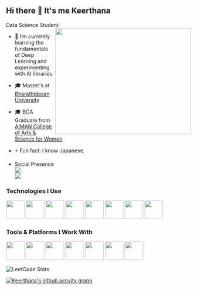 ## Hi there 👋 It's me Keerthana

Data Science Student
<img align="right" width="370" height="290" src="https://i.pinimg.com/originals/47/f0/34/47f0342cec72b800463bf003eac1257e.gif">
<!-- - 🔭 Here's my [portfolio](https://hareesh.web.app/) -->                                            
- 🌱 I’m currently learning the fundamentals of Deep Learning and experimenting with AI libraries.
- 🎓 Master's at [Bharathidasan University](https://www.bdu.ac.in/)  
- 🎓 BCA Graduate from [AIMAN College of Arts & Science for Women](https://aimancollege.edu.in/)

- ⚡ Fun fact: I know Japanese.
- Social Presence
<br /> [<img src="https://img.shields.io/badge/LinkedIn-0077B5?style=for-the-badge&logo=linkedin&logoColor=white" />](https://www.linkedin.com/in/keerthana77/) <br/> [<img src="https://img.shields.io/badge/instagram-d62976?style=for-the-badge&logo=instagram&logoColor=white" />](https://www.instagram.com/keethu973/)

### Technologies I Use
<img height="50" width="50" src="https://img.icons8.com/color/48/000000/python.png" /> 
<img height="50" width="50" src="https://img.icons8.com/neon/48/r.png" />
<img height="50" width="50" src="https://img.icons8.com/color/48/mysql-logo.png" /> 
<img height="50" width="50" src="https://img.icons8.com/color/48/tensorflow.png" /> 
<img height="50" width="50" src="https://img.icons8.com/color/48/pandas.png" /> 
<img height="50" width="50" src="https://img.icons8.com/color/48/numpy.png" />
<img height="50" width="50" src="https://img.icons8.com/color/48/matplotlib.png"/>
<img height="50" width="50" src="https://img.icons8.com/color/48/000000/mongodb.png"/> 

### Tools & Platforms I Work With
<img height="50" width="50" src="https://img.icons8.com/color/48/power-bi-2021.png"/> 
<img height="50" width="50" src="https://img.icons8.com/color/48/tableau-software.png"/> 
<img height="50" width="50" src="https://img.icons8.com/color/48/microsoft-excel-2019--v1.png"/>
<img height="50" width="50" src="https://img.icons8.com/fluency/48/jupyter.png"/>
<img height="50" src="https://img.icons8.com/color/48/google-colab.png"/>
<img height="50" src="https://img.icons8.com/fluency/48/visual-studio-code-2019.png" />
<img height="50" width="50" src="https://img.icons8.com/color/48/git.png"/>

![LeetCode Stats](https://leetcard.jacoblin.cool/Keerthana1707?theme=dark&font=Amethysta&ext=contest)

[![Keerthana's github activity graph](https://github-readme-activity-graph.vercel.app/graph?username=keerthi-1707&bg_color=1f1e1f&color=e4f0f7&line=19f545&point=f2f8f4&area=true&hide_border=true)](https://github.com/ashutosh00710/github-readme-activity-graph)
